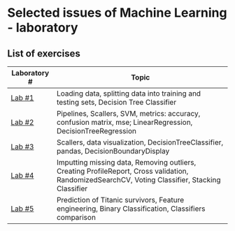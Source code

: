 # Selected issues of Machine Learning - laboratory

## List of exercises
| Laboratory #     | Topic                                                                                                                                           |
|------------------|-------------------------------------------------------------------------------------------------------------------------------------------------|
| [Lab #1](/Lab1/) | Loading data, splitting data into training and testing sets, Decision Tree Classifier                                                           |
| [Lab #2](/Lab2/) | Pipelines, Scallers, SVM, metrics: accuracy, confusion matrix, mse; LinearRegression, DecisionTreeRegression                                    |
| [Lab #3](/Lab3/) | Scallers, data visualization, DecisionTreeClassifier, pandas, DecisionBoundaryDisplay                                                           |
| [Lab #4](/Lab4/) | Imputting missing data, Removing outliers, Creating ProfileReport, Cross validation, RandomizedSearchCV, Voting Classifier, Stacking Classifier |
| [Lab #5](/Lab5/) | Prediction of Titanic survivors, Feature engineering, Binary Classification, Classifiers comparison                                             |
